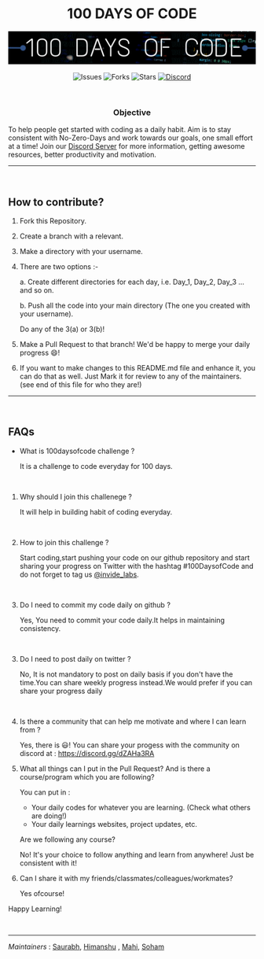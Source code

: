<H1 align="center"> 100 DAYS OF CODE </H1>

[![Banner](Assets/100daysOfCode.png)](https://discord.gg/JFWP8c2gPG)


<div align="center"> 

![Issues](	https://img.shields.io/github/issues/Git-Commit-Show/100-Days-of-Code)
![Forks](https://img.shields.io/github/forks/Git-Commit-Show/100-Days-of-Code)
![Stars](https://img.shields.io/github/stars/Git-Commit-Show/100-Days-of-Code)
[![Discord](https://img.shields.io/badge/Join%20Our-Discord-orange)](https://discord.gg/JFWP8c2gPG)

</div>

<br/>

<H3 align="center">Objective</H3>

To help people get started with coding as a daily habit. Aim is to stay consistent with No-Zero-Days and work towards our goals, one small effort at a time! Join our [Discord Server](https://discord.gg/JFWP8c2gPG) for more information, getting awesome resources, better productivity and motivation.

---

<br/>

## **How to contribute?**

1. Fork this Repository.
2. Create a branch with a relevant.
3. Make a directory with your username.
4. There are two options :-

    a. Create different directories for each day, i.e. Day_1, Day_2, Day_3 ... and so on.

    b. Push all the code into your main directory (The one you created with your username). 

    Do any of the 3(a) or 3(b)!
5. Make a Pull Request to that branch! We'd be happy to merge your daily progress 😄!
6. If you want to make changes to this README.md file and enhance it, you can do that as well. Just Mark it for review to any of the maintainers. (see end of this file for who they are!)


---

<br/>


## **FAQs**

 - What is 100daysofcode challenge ?
    
    It is a challenge to code everyday for 100 days.

<br/>

1. Why should I join this challenege ?
    
    It will help in building habit of coding everyday.

<br/>

2. How to join this challenge ?
   
   Start coding,start pushing your code on our github repository and start sharing your   progress on Twitter with the hashtag #100DaysofCode and do not forget to tag us [@invide_labs](https://twitter.com/Invide_Labs).

<br/>

3. Do I need to commit my code daily on github ?

    Yes, You need to commit your code daily.It helps in maintaining consistency.


<br/>

3. Do I need to post daily on twitter ?
    
    No, It is not mandatory to post on daily basis if you don't have the time.You can share weekly progress instead.We would prefer if you can share your progress daily

<br/>

4. Is there a community that can help me motivate and where I can learn from ?

    Yes, there is 😃! You can share your progess with the community on discord at : <https://discord.gg/dZAHa3RA>

5. What all things can I put in the Pull Request? And is there a course/program which you are following?

    You can put in :
    - Your daily codes for whatever you are learning. (Check what others are doing!)
    -  Your daily learnings websites, project updates, etc. 

    Are we following any course?
    
    No! It's your choice to follow anything and learn from anywhere! Just be consistent with it!

6. Can I share it with my friends/classmates/colleagues/workmates?

     Yes ofcourse!

Happy Learning!
 
<br/>


---
_Maintainers_ : [Saurabh](https://github.com/srbhr), [Himanshu](https://github.com/himanshu007-creator) , [Mahi](https://github.com/mahimonga), [Soham](https://github.com/soham117) 